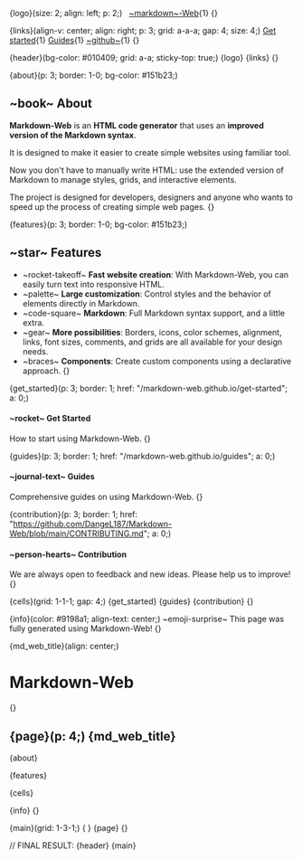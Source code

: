 {logo}(size: 2; align: left; p: 2;)
&nbsp;&nbsp;[~markdown~-Web](https://dangel187.github.io/markdown-web.github.io/){1}
{}

{links}(align-v: center; align: right; p: 3; grid: a-a-a; gap: 4; size: 4;)
[Get started](/markdown-web.github.io/get-started){1}
[Guides](/markdown-web.github.io/guides){1}
[~github~](https://github.com/DangeL187/Markdown-Web){1}
{}

{header}(bg-color: #010409; grid: a-a; sticky-top: true;)
{logo}
{links}
{}

{about}(p: 3; border: 1-0; bg-color: #151b23;)
## ~book~ **About**
**Markdown-Web** is an **HTML code generator** that uses an **improved version of the Markdown syntax**.

It is designed to make it easier to create simple websites using familiar tool.

Now you don't have to manually write HTML: use the extended version of Markdown to manage styles, grids, and interactive elements.

The project is designed for developers, designers and anyone who wants to speed up the process of creating simple web pages.
{}

{features}(p: 3; border: 1-0; bg-color: #151b23;)
## ~star~ **Features**
- ~rocket-takeoff~ **Fast website creation**: With Markdown-Web, you can easily turn text into responsive HTML.
- ~palette~ **Large customization**: Control styles and the behavior of elements directly in Markdown.
- ~code-square~ **Markdown**: Full Markdown syntax support, and a little extra.
- ~gear~ **More possibilities**: Borders, icons, color schemes, alignment, links, font sizes, comments, and grids are all available for your design needs.
- ~braces~ **Components**: Create custom components using a declarative approach.
{}

{get_started}(p: 3; border: 1; href: "/markdown-web.github.io/get-started"; a: 0;)
#### ~rocket~ **Get Started**
How to start using Markdown-Web.
{}

{guides}(p: 3; border: 1; href: "/markdown-web.github.io/guides"; a: 0;)
#### ~journal-text~ **Guides**
Comprehensive guides on using Markdown-Web.
{}

{contribution}(p: 3; border: 1; href: "https://github.com/DangeL187/Markdown-Web/blob/main/CONTRIBUTING.md"; a: 0;)
#### ~person-hearts~ **Contribution**
We are always open to feedback and new ideas.
Please help us to improve!
{}

{cells}(grid: 1-1-1; gap: 4;)
{get_started}
{guides}
{contribution}
{}

{info}(color: #9198a1; align-text: center;)
~emoji-surprise~ This page was fully generated using Markdown-Web!
{}

{md_web_title}(align: center;)
# **Markdown-Web**
{}

{page}(p: 4;)
{md_web_title}
---
{about}

{features}

{cells}


{info}
{}

{main}(grid: 1-3-1;)
{ }
{page}
{}

// FINAL RESULT:
{header}
{main}